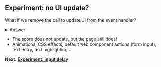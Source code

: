 ## Experiment: no UI update?

What if we remove the call to update UI from the event handler?

<details>
<summary>Answer</summary>

```js
button.addEventListener("click", () => {
  blockFor(1000);
  // score.incrementAndUpdateUI();
});
```
</details>

* The score does not update, but the page still does!
* Animations, CSS effects, default web component actions (form input), text entry, text highlighting...

**Next: [Experiment: input delay](https://github.com/verlok/inp-workshop/blob/main/guide/08-input-delay.md)**
